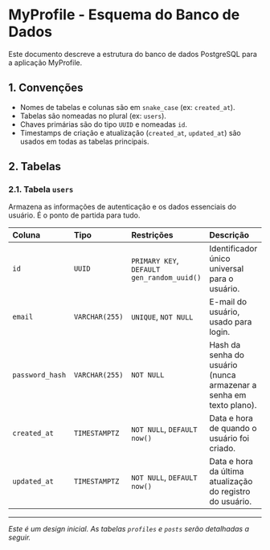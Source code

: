 # MyProfile - Esquema do Banco de Dados

Este documento descreve a estrutura do banco de dados PostgreSQL para a aplicação MyProfile.

## 1. Convenções

-   Nomes de tabelas e colunas são em `snake_case` (ex: `created_at`).
-   Tabelas são nomeadas no plural (ex: `users`).
-   Chaves primárias são do tipo `UUID` e nomeadas `id`.
-   Timestamps de criação e atualização (`created_at`, `updated_at`) são usados em todas as tabelas principais.

## 2. Tabelas

### 2.1. Tabela `users`

Armazena as informações de autenticação e os dados essenciais do usuário. É o ponto de partida para tudo.

| Coluna        | Tipo          | Restrições                               | Descrição                                                          |
| :------------ | :------------ | :--------------------------------------- | :----------------------------------------------------------------- |
| `id`          | `UUID`        | `PRIMARY KEY`, `DEFAULT gen_random_uuid()` | Identificador único universal para o usuário.                      |
| `email`       | `VARCHAR(255)`| `UNIQUE`, `NOT NULL`                     | E-mail do usuário, usado para login.                               |
| `password_hash` | `VARCHAR(255)`| `NOT NULL`                               | Hash da senha do usuário (nunca armazenar a senha em texto plano). |
| `created_at`  | `TIMESTAMPTZ` | `NOT NULL`, `DEFAULT now()`              | Data e hora de quando o usuário foi criado.                        |
| `updated_at`  | `TIMESTAMPTZ` | `NOT NULL`, `DEFAULT now()`              | Data e hora da última atualização do registro do usuário.          |

---
*Este é um design inicial. As tabelas `profiles` e `posts` serão detalhadas a seguir.*